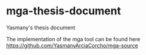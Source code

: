 # mga-thesis-document
Yasmany's thesis document

The implementation of the mga tool can be found here https://github.com/YasmanyArciaCorcho/mga-source
